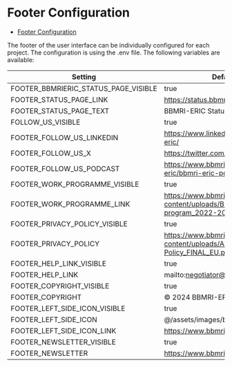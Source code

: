 # Footer Configuration

<!-- TOC -->

* [Footer Configuration](#footer-configuration)

The footer of the user interface can be individually configured for each project. The configuration is using the .env
file. The following variables are available:

| Setting                              | Default Value                                                                              |
|--------------------------------------|--------------------------------------------------------------------------------------------|
| FOOTER_BBMRIERIC_STATUS_PAGE_VISIBLE | true                                                                                       |
| FOOTER_STATUS_PAGE_LINK              | https://status.bbmri-eric.eu/                                                              |
| FOOTER_STATUS_PAGE_TEXT              | BBMRI-ERIC Status Page                                                                     |
| FOLLOW_US_VISIBLE                    | true                                                                                       |
| FOOTER_FOLLOW_US_LINKEDIN            | https://www.linkedin.com/company/bbmri-eric/                                               | 
| FOOTER_FOLLOW_US_X                   | https://twitter.com/BBMRIERIC                                                              |
| FOOTER_FOLLOW_US_PODCAST             | https://www.bbmri-eric.eu/bbmri-eric/bbmri-eric-podcast/                                   |
| FOOTER_WORK_PROGRAMME_VISIBLE        | true                                                                                       |
| FOOTER_WORK_PROGRAMME_LINK           | https://www.bbmri-eric.eu/wp-content/uploads/BBMRI-ERIC_work-program_2022-2024_DIGITAL.pdf |
| FOOTER_PRIVACY_POLICY_VISIBLE        | true                                                                                       |
| FOOTER_PRIVACY_POLICY                | https://www.bbmri-eric.eu/wp-content/uploads/AoM_10_8_Access-Policy_FINAL_EU.pdf           |
| FOOTER_HELP_LINK_VISIBLE             | true                                                                                       |
| FOOTER_HELP_LINK                     | mailto:negotiator@helpdesk.bbmri-eric.eu                                                   |
| FOOTER_COPYRIGHT_VISIBLE             | true                                                                                       |
| FOOTER_COPYRIGHT                     | © 2024 BBMRI-ERIC                                                                          |
| FOOTER_LEFT_SIDE_ICON_VISIBLE        | true                                                                                       |
| FOOTER_LEFT_SIDE_ICON                | @/assets/images/bbmri/home-bbmri-png                                                       |
| FOOTER_LEFT_SIDE_ICON_LINK           | https://www.bbmri-eric.eu/                                                                 |
| FOOTER_NEWSLETTER_VISIBLE            | true                                                                                       |
| FOOTER_NEWSLETTER                    | https://www.bbmri-eric.eu/news-event/                                                      |
